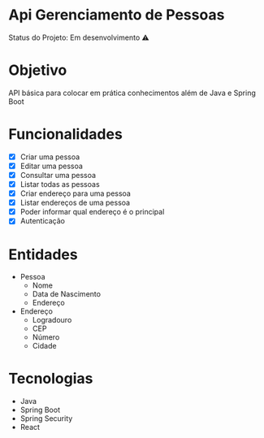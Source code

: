 # Api Gerenciamento de Pessoas

 Status do Projeto: Em desenvolvimento :warning:

# Objetivo
API básica para colocar em prática conhecimentos além de Java e Spring Boot

# Funcionalidades
- [x] Criar uma pessoa
- [x] Editar uma pessoa
- [x] Consultar uma pessoa
- [x] Listar todas as pessoas
- [x] Criar endereço para uma pessoa
- [x] Listar endereços de uma pessoa
- [x] Poder informar qual endereço é o principal
- [x] Autenticação

# Entidades
- Pessoa
    - Nome
    - Data de Nascimento
    - Endereço
- Endereço
    - Logradouro
    - CEP
    - Número
    - Cidade

# Tecnologias
- Java
- Spring Boot
- Spring Security
- React 